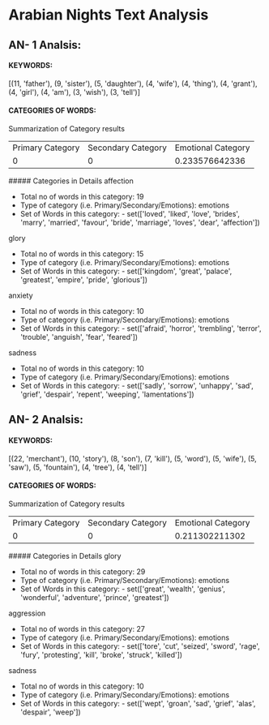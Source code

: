 Arabian Nights Text Analysis
=============================






## AN- 1  Analsis:

#### KEYWORDS:
	
[(11, 'father'), (9, 'sister'), (5, 'daughter'), (4, 'wife'), (4, 'thing'), (4, 'grant'), (4, 'girl'), (4, 'am'), (3, 'wish'), (3, 'tell')]

#### CATEGORIES OF WORDS:

Summarization of Category results
<table>
<tr> 	<td>Primary Category</td> <td>Secondary Category</td> <td>Emotional Category</td></tr>
<tr> 	<td>0</td> <td>0</td> <td>0.233576642336</td>		</tr>
</table>
##### Categories in Details
affection

- Total no of words in this category: 19
- Type of category (i.e. Primary/Secondary/Emotions): emotions
- Set of Words in this category: 
		 - set(['loved', 'liked', 'love', 'brides', 'marry', 'married', 'favour', 'bride', 'marriage', 'loves', 'dear', 'affection'])

glory

- Total no of words in this category: 15
- Type of category (i.e. Primary/Secondary/Emotions): emotions
- Set of Words in this category: 
		 - set(['kingdom', 'great', 'palace', 'greatest', 'empire', 'pride', 'glorious'])

anxiety

- Total no of words in this category: 10
- Type of category (i.e. Primary/Secondary/Emotions): emotions
- Set of Words in this category: 
		 - set(['afraid', 'horror', 'trembling', 'terror', 'trouble', 'anguish', 'fear', 'feared'])

sadness

- Total no of words in this category: 10
- Type of category (i.e. Primary/Secondary/Emotions): emotions
- Set of Words in this category: 
		 - set(['sadly', 'sorrow', 'unhappy', 'sad', 'grief', 'despair', 'repent', 'weeping', 'lamentations'])






## AN- 2  Analsis:

#### KEYWORDS:
	
[(22, 'merchant'), (10, 'story'), (8, 'son'), (7, 'kill'), (5, 'word'), (5, 'wife'), (5, 'saw'), (5, 'fountain'), (4, 'tree'), (4, 'tell')]

#### CATEGORIES OF WORDS:

Summarization of Category results
<table>
<tr> 	<td>Primary Category</td> <td>Secondary Category</td> <td>Emotional Category</td></tr>
<tr> 	<td>0</td> <td>0</td> <td>0.211302211302</td>		</tr>
</table>
##### Categories in Details
glory

- Total no of words in this category: 29
- Type of category (i.e. Primary/Secondary/Emotions): emotions
- Set of Words in this category: 
		 - set(['great', 'wealth', 'genius', 'wonderful', 'adventure', 'prince', 'greatest'])

aggression

- Total no of words in this category: 27
- Type of category (i.e. Primary/Secondary/Emotions): emotions
- Set of Words in this category: 
		 - set(['tore', 'cut', 'seized', 'sword', 'rage', 'fury', 'protesting', 'kill', 'broke', 'struck', 'killed'])

sadness

- Total no of words in this category: 10
- Type of category (i.e. Primary/Secondary/Emotions): emotions
- Set of Words in this category: 
		 - set(['wept', 'groan', 'sad', 'grief', 'alas', 'despair', 'weep'])

